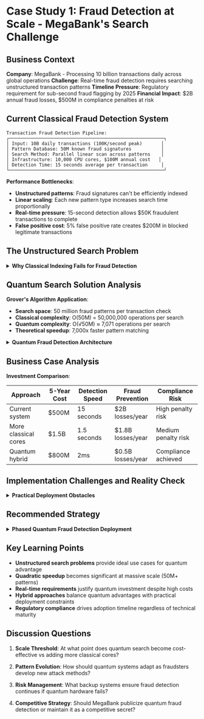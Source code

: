 # Case Study 1: Fraud Detection at Scale - MegaBank's Search Challenge

## Business Context

**Company**: MegaBank - Processing 10 billion transactions daily across global operations
**Challenge**: Real-time fraud detection requires searching unstructured transaction
patterns **Timeline Pressure**: Regulatory requirement for sub-second fraud flagging by
2025 **Financial Impact**: $2B annual fraud losses, $500M in compliance penalties at risk

## Current Classical Fraud Detection System

```
Transaction Fraud Detection Pipeline:
┌─────────────────────────────────────────────────────────┐
│ Input: 10B daily transactions (100K/second peak)       │
│ Pattern Database: 50M known fraud signatures           │
│ Search Method: Parallel linear scan across patterns    │
│ Infrastructure: 10,000 CPU cores, $100M annual cost   │
│ Detection Time: 15 seconds average per transaction     │
└─────────────────────────────────────────────────────────┘
```

**Performance Bottlenecks**:

- **Unstructured patterns**: Fraud signatures can't be efficiently indexed
- **Linear scaling**: Each new pattern type increases search time proportionally
- **Real-time pressure**: 15-second detection allows $50K fraudulent transactions to
  complete
- **False positive cost**: 5% false positive rate creates $200M in blocked legitimate
  transactions

## The Unstructured Search Problem

<details>
<summary><strong>Why Classical Indexing Fails for Fraud Detection</strong></summary>

**Pattern Complexity Examples**:

- **Behavioral patterns**: "Customer from Location A buying Product B at Time C with
  Payment Method D"
- **Network effects**: "Transaction chain involving 5+ suspicious accounts within 2-hour
  window"
- **Anomaly combinations**: "Normal transaction amounts + unusual merchant + atypical
  timing"
- **Evolving signatures**: Fraudsters adapt, requiring dynamic pattern recognition

**Search Requirements**:

- **Pattern matching**: Find transactions similar to any of 50M fraud signatures
- **Similarity search**: Detect variations and adaptations of known patterns
- **Real-time constraint**: Complete search within 1 second for regulatory compliance
- **Accuracy requirement**: <1% false positive rate to avoid blocking legitimate commerce

**Why Indexing Doesn't Work**:

- **Multi-dimensional patterns**: No single indexing scheme covers all fraud dimensions
- **Similarity matching**: Approximate matches require exhaustive comparison
- **Dynamic patterns**: New fraud types can't leverage pre-built indices
- **Combination explosion**: Pattern intersections create exponential index requirements

**Classical Parallel Approach Limitations**:

```
Current System Performance:
50M patterns × 10K transactions/second = 500B pattern comparisons/second
Distributed across 10K cores = 50M comparisons per core per second
Result: 15-second latency (too slow for real-time fraud prevention)

Adding more cores:
100K cores → 5M comparisons per core → 1.5 second latency (marginal improvement)
Cost: $1B infrastructure investment for 10x speed improvement
```

</details>

## Quantum Search Solution Analysis

**Grover's Algorithm Application**:

- **Search space**: 50 million fraud patterns per transaction check
- **Classical complexity**: O(50M) = 50,000,000 operations per search
- **Quantum complexity**: O(√50M) ≈ 7,071 operations per search
- **Theoretical speedup**: 7,000x faster pattern matching

<details>
<summary><strong>Quantum Fraud Detection Architecture</strong></summary>

**Technical Implementation**:

```
Quantum-Enhanced Fraud Detection:
┌──────────────┐   ┌─────────────────┐   ┌──────────────┐
│ Transaction  │->│ Quantum Search  │->│ Classical    │
│ Preprocessing│  │ Engine (QAOA)   │  │ Verification │
│              │  │ Pattern Matching│  │ & Response   │
└──────────────┘  └─────────────────┘  └──────────────┘
```

**Quantum Hardware Requirements**:

- **Qubit count**: log₂(50M) ≈ 26 qubits minimum for pattern space
- **Circuit depth**: ~√50M ≈ 7,000 gates per search operation
- **Error rates**: <0.01% for reliable financial applications
- **Coherence time**: 100ms minimum for pattern matching circuits

**Hybrid Implementation Strategy**:

- **Classical preprocessing**: Convert transactions to quantum-compatible format
- **Quantum core**: Grover's search through unstructured pattern database
- **Classical postprocessing**: Verify matches and trigger fraud responses
- **Fallback system**: Classical parallel search as backup for quantum failures

**Performance Projections**:

- **Search time**: 7,000x reduction → 15 seconds → 2ms per transaction
- **Throughput**: Support 500K transactions/second with real-time detection
- **Accuracy**: Maintain <1% false positive rate with comprehensive pattern coverage
- **Infrastructure**: Replace 10K CPU cores with 100 quantum processing units

</details>

## Business Case Analysis

**Investment Comparison**:

| Approach             | 5-Year Cost | Detection Speed | Fraud Prevention  | Compliance Risk     |
| -------------------- | ----------- | --------------- | ----------------- | ------------------- |
| Current system       | $500M       | 15 seconds      | $2B losses/year   | High penalty risk   |
| More classical cores | $1.5B       | 1.5 seconds     | $1.8B losses/year | Medium penalty risk |
| Quantum hybrid       | $800M       | 2ms             | $0.5B losses/year | Compliance achieved |

## Implementation Challenges and Reality Check

<details>
<summary><strong>Practical Deployment Obstacles</strong></summary>

**Technical Limitations (2024)**:

- **Quantum hardware maturity**: Current systems ~100 qubits, need 26+ with high fidelity
- **Error rates**: 0.1-1% gate errors vs <0.01% required for financial applications
- **Coherence times**: 100μs current vs 100ms needed for complex searches
- **Integration complexity**: Quantum systems require cryogenic cooling, specialized
  expertise

**Operational Challenges**:

- **Regulatory approval**: Financial regulators require extensive testing of quantum
  systems
- **Staff expertise**: Need quantum software engineers, hardware specialists
- **System reliability**: 99.99% uptime requirement for fraud detection systems
- **Backup systems**: Classical fallback must maintain full performance capacity

**Market Reality**:

- **Technology timeline**: Fault-tolerant quantum computers needed ≈2030-2035
- **Cost trajectory**: Current quantum systems $10M+ vs projected $1M by 2030
- **Vendor ecosystem**: Limited quantum fraud detection software available
- **Competitive landscape**: Early adopters gain 5-10 year competitive advantage

</details>

## Recommended Strategy

<details>
<summary><strong>Phased Quantum Fraud Detection Deployment</strong></summary>

**Phase 1 (2025-2027): Classical Optimization + Quantum R&D**

- **Investment**: $200M in optimized classical parallel systems
- **Goal**: Achieve 1-second detection latency using advanced indexing
- **Quantum preparation**: Partner with IBM/Google for proof-of-concept development
- **Risk mitigation**: Meet regulatory requirements while building quantum capability

**Phase 2 (2028-2030): Quantum Pilot Program**

- **Investment**: $300M in quantum fraud detection pilot
- **Scope**: Deploy quantum search for highest-value transaction patterns
- **Goal**: Demonstrate 100x speedup for specific fraud pattern categories
- **Success metrics**: <100ms detection for pilot transaction types

**Phase 3 (2031-2035): Full Quantum Deployment**

- **Investment**: $500M for comprehensive quantum fraud infrastructure
- **Scope**: Replace classical systems with quantum-enhanced detection
- **Goal**: Real-time fraud prevention for all transaction types
- **Competitive advantage**: Industry leadership in quantum financial security

**Business Justification**:

- **Fraud reduction**: $1.5B annual savings from improved detection speed
- **Regulatory compliance**: Avoid $500M in penalties through real-time detection
- **Competitive moat**: 5-year technology lead over competitors
- **Risk management**: Quantum-resistant fraud detection capabilities

</details>

## Key Learning Points

- **Unstructured search problems** provide ideal use cases for quantum advantage
- **Quadratic speedup** becomes significant at massive scale (50M+ patterns)
- **Real-time requirements** justify quantum investment despite high costs
- **Hybrid approaches** balance quantum advantages with practical deployment constraints
- **Regulatory compliance** drives adoption timeline regardless of technical maturity

## Discussion Questions

1. **Scale Threshold**: At what point does quantum search become cost-effective vs adding
   more classical cores?

2. **Pattern Evolution**: How should quantum systems adapt as fraudsters develop new
   attack methods?

3. **Risk Management**: What backup systems ensure fraud detection continues if quantum
   hardware fails?

4. **Competitive Strategy**: Should MegaBank publicize quantum fraud detection or maintain
   it as a competitive secret?
